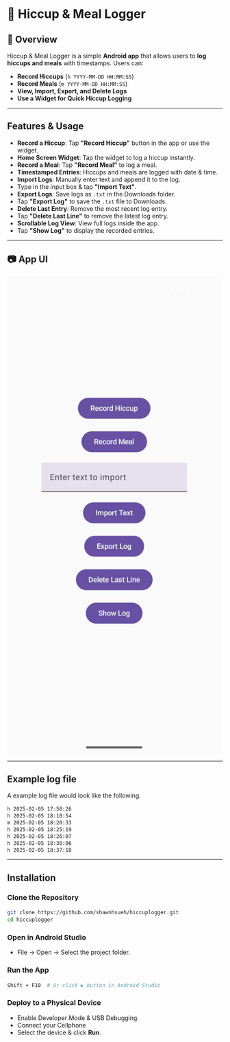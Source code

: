 # 📱 Hiccup & Meal Logger

## 📖 Overview
Hiccup & Meal Logger is a simple **Android app** that allows users to **log hiccups and meals** with timestamps. Users can:

- **Record Hiccups** (`h YYYY-MM-DD HH:MM:SS`)
- **Record Meals** (`m YYYY-MM-DD HH:MM:SS`)
- **View, Import, Export, and Delete Logs**
- **Use a Widget for Quick Hiccup Logging**

---
##  Features & Usage
-  **Record a Hiccup**: Tap **"Record Hiccup"** button in the app or use the widget.
-  **Home Screen Widget**: Tap the widget to log a hiccup instantly.
-  **Record a Meal**: Tap **"Record Meal"** to log a meal.
-  **Timestamped Entries**: Hiccups and meals are logged with date & time.
-  **Import Logs**: Manually enter text and append it to the log.
  - Type in the input box & tap **"Import Text"**.
-  **Export Logs**: Save logs as `.txt` in the Downloads folder.
  - Tap **"Export Log"** to save the `.txt` file to Downloads.
-  **Delete Last Entry**: Remove the most recent log entry.
  - Tap **"Delete Last Line"** to remove the latest log entry.
-  **Scrollable Log View**: View full logs inside the app.
  - Tap **"Show Log"** to display the recorded entries.


---

## 📷 App UI
<img src="https://github.com/shawnhsueh/hiccuplogger/blob/main/screenshot/appUI1.png?raw=true" width="500"  />


---

## Example log file
A example log file would look like the following.
```
h 2025-02-05 17:58:26
h 2025-02-05 18:10:54
m 2025-02-05 18:20:33
h 2025-02-05 18:25:19
h 2025-02-05 18:26:07
h 2025-02-05 18:30:06
h 2025-02-05 18:37:18
```

---

##  Installation
### Clone the Repository
```sh
git clone https://github.com/shawnhsueh/hiccuplogger.git
cd hiccuplogger
```
### Open in Android Studio
- File → Open → Select the project folder.
### Run the App
```sh
Shift + F10  # Or click ▶ button in Android Studio
```
### Deploy to a Physical Device
- Enable Developer Mode & USB Debugging.
- Connect your Cellphone
- Select the device & click **Run**.
